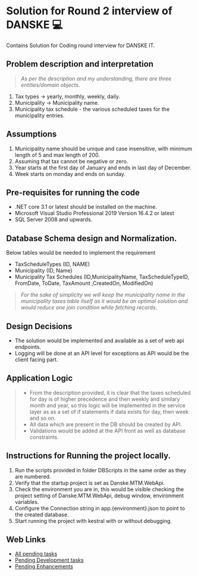 # Solution for Round 2 interview of DANSKE :computer:
Contains Solution for Coding round interview for DANSKE IT.

## Problem description and interpretation
>_As per the description and my understanding, there are three entities/domain objects_.
1. Tax types -> yearly, monthly, weekly, daily.
2. Municipality -> Municipality name.
3. Municipality tax schedule - the various scheduled taxes for the municipality entries.


## Assumptions
1. Municipality name should be unique and case insensitive, with minimum length of 5 and max length of 200.
2. Assuming that tax cannot be negative or zero.
3. Year starts at the first day of January and ends in last day of December.
4. Week starts on monday and ends on sunday.

## Pre-requisites for running the code
* .NET core 3.1 or latest should be installed on the machine.
* Microsoft Visual Studio Professional 2019 Version 16.4.2 or latest
* SQL Server 2008 and upwards.


## Database Schema design and Normalization.
Below tables would be needed to implement the requirement

* TaxScheduleTypes (ID, NAME)
* Municipality (ID, Name)
* Municipality Tax Schedules (ID,MunicipalityName, TaxScheduleTypeID, FromDate, ToDate, TaxAmount ,CreatedOn, ModifiedOn)

> _For the sake of simplicity we will keep the municipality name in the municipality taxes table itself as it would be an optimal solution and would reduce one join condition while fetching records_.


## Design Decisions
* The solution would be implemented and available as a set of web api endpoints.
* Logging will be done at an API level for exceptions as API would be the client facing part.

## Application Logic
> * From the description provided, it is clear that the taxes scheduled for day is of higher precedence and then weekly and similary month and year, so this logic will be implemented in the service layer as as a set of if statements if data exists for day, then week and so on.
> * All data which are present in the DB should be created by API.
> * Validations would be added at the API front as well as database constraints.

## Instructions for Running the project locally.
1. Run the scripts provided in folder DBScripts in the same order as they are numbered.
2. Verify that the startup project is set as Danske.MTM.WebApi.
3. Check the environment you are in, this would be visible checking the project setting of Danske.MTM.WebApi, debug window, environment variables.
4. Configure the Connection string in app.{environment}.json to point to the created database.
5. Start running the project with kestral with or without debugging.

## Web Links
* [All pending tasks](https://github.com/itsmekathi/Danske.MTM/issues)
* [Pending Development tasks](https://github.com/itsmekathi/Danske.MTM/issues?q=is%3Aopen+is%3Aissue+label%3Adevelopment)
* [Pending Enhancements](https://github.com/itsmekathi/Danske.MTM/issues?q=is%3Aopen+is%3Aissue+label%3Aenhancement)
